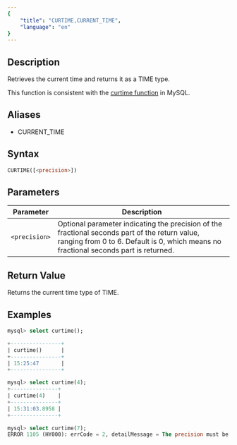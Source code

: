 ```yaml
---
{
    "title": "CURTIME,CURRENT_TIME",
    "language": "en"
}
---
```


## Description

Retrieves the current time and returns it as a TIME type.

This function is consistent with the [curtime function](https://dev.mysql.com/doc/refman/8.4/en/date-and-time-functions.html#function_curtime) in MySQL.

## Aliases

- CURRENT_TIME

## Syntax

```sql
CURTIME([<precision>])
```

## Parameters

| Parameter     | Description                                                                                                                                  |
|---------------|----------------------------------------------------------------------------------------------------------------------------------------------|
| `<precision>` | Optional parameter indicating the precision of the fractional seconds part of the return value, ranging from 0 to 6. Default is 0, which means no fractional seconds part is returned. |

## Return Value

Returns the current time type of TIME.

## Examples

```sql
mysql> select curtime();

+----------------+
| curtime()      |
+----------------+
| 15:25:47       |
+----------------+
```

```sql
mysql> select curtime(4);
+---------------+
| curtime(4)    |
+---------------+
| 15:31:03.8958 |
+---------------+
```

```sql
mysql> select curtime(7);
ERROR 1105 (HY000): errCode = 2, detailMessage = The precision must be between 0 and 6
```